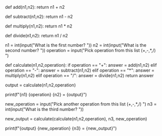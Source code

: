 def add(n1,n2):
    return n1 + n2

def subtract(n1,n2):
    return n1 - n2

def multiply(n1,n2):
    return n1 * n2

def divide(n1,n2):
    return n1 / n2

n1 = int(input("What is the first number? "))
n2 = int(input("What is the second number? "))
operation = input("Pick operation from this list (+,-,*,/) ")

def calculate(n1,n2,operation):
    if operation == "+":
        answer = add(n1,n2)
    elif operation == "-":
        answer = subtract(n1,n2)
    elif operation == "*":
        answer = multiply(n1,n2)
    elif operation == "/":
        answer = divide(n1,n2)
    return answer

output = calculate(n1,n2,operation)

print(f"{n1} {operation} {n2} = {output}")

new_operation = input("Pick another operation from this list (+,-,*,/) ")
n3 = int(input("What is the third number? "))

new_output = calculate(calculate(n1,n2,operation), n3, new_operation)

print(f"{output} {new_operation} {n3} = {new_output}")